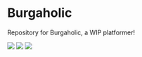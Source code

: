 # Burgaholic
Repository for Burgaholic, a WIP platformer!

![](https://github.com/ghostpancakes/burgaholic/blob/main/assets/misc/gifs/PART%202/2_restart.gif)
![](https://github.com/ghostpancakes/burgaholic/blob/main/assets/misc/gifs/PART%202/3_brelephant.gif)
![](https://github.com/ghostpancakes/burgaholic/blob/main/assets/misc/gifs/PART%201/20_burgerList.gif)
